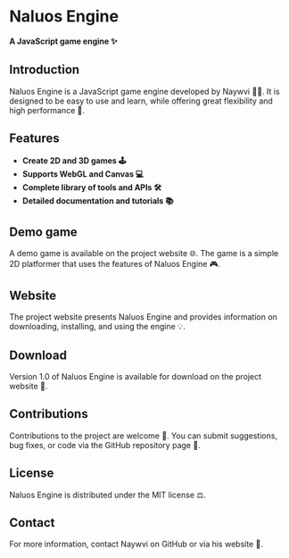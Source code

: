 # Naluos Engine

**A JavaScript game engine ✨**

## Introduction

Naluos Engine is a JavaScript game engine developed by Naywvi 👨‍💻. It is designed to be easy to use and learn, while offering great flexibility and high performance 💯.

## Features

* **Create 2D and 3D games 🕹️**
* **Supports WebGL and Canvas 💻**
* **Complete library of tools and APIs 🛠️**
* **Detailed documentation and tutorials 📚**

## Demo game

A demo game is available on the project website 🌐. The game is a simple 2D platformer that uses the features of Naluos Engine 🎮.

## Website

The project website presents Naluos Engine and provides information on downloading, installing, and using the engine 💡.

## Download

Version 1.0 of Naluos Engine is available for download on the project website 💾.

## Contributions

Contributions to the project are welcome 🤝. You can submit suggestions, bug fixes, or code via the GitHub repository page 📄.

## License

Naluos Engine is distributed under the MIT license ⚖️.

## Contact

For more information, contact Naywvi on GitHub or via his website 💬.
